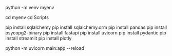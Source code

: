 
python -m venv myenv 

cd myenv
cd Scripts

pip install sqlalchemy
pip install sqlalchemy.orm
pip install pandas
pip install psycopg2-binary
pip install fastapi
pip install uvicorn
pip install pydantic
pip install streamlit
pip install plotly


python -m uvicorn main:app --reload